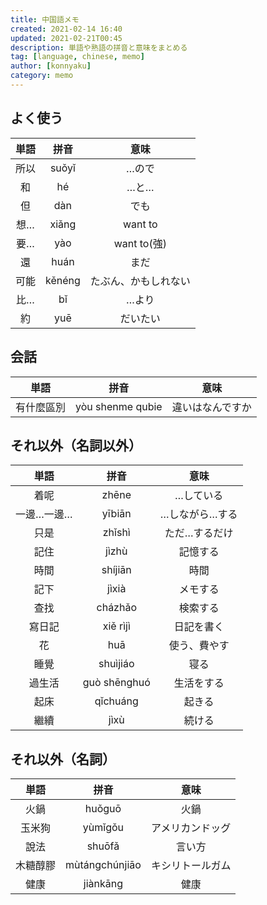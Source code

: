 ```yaml
---
title: 中国語メモ
created: 2021-02-14 16:40
updated: 2021-02-21T00:45
description: 単語や熟語の拼音と意味をまとめる
tag: [language, chinese, memo]
author: [konnyaku]
category: memo
---
```


## よく使う
|単語|拼音|意味|
|:---:|:---:|:---:|
|所以|suǒyǐ|…ので|
|和|hé|…と…|
|但|dàn|でも|
|想…|xiǎng|want to|
|要…|yào|want to(強)|
|還|huán|まだ|
|可能|kěnéng|たぶん、かもしれない|
|比…|bǐ|…より|
|約|yuē|だいたい|

## 会話
|単語|拼音|意味|
|:---:|:---:|:---:|
|有什麼區別|yòu shenme qubie|違いはなんですか|

## それ以外（名詞以外）

|単語|拼音|意味|
|:---:|:---:|:---:|
|着呢|zhēne|…している|
|一邊…一邊…|yībiān|…しながら…する|
|只是|zhǐshì|ただ…するだけ|
|記住|jìzhù|記憶する|
|時間|shíjiān|時間|
|記下|jìxià|メモする|
|查找|cházhǎo|検索する|
|寫日記|xiě rìjì|日記を書く
|花|huā|使う、費やす|
|睡覺|shuìjiáo|寝る|
|過生活|guò shēnghuó|生活をする|
|起床|qǐchuáng|起きる|
|繼續|jìxù|続ける|

## それ以外（名詞）
|単語|拼音|意味|
|:---:|:---:|:---:|
|火鍋|huǒguō|火鍋|
|玉米狗|yùmǐgǒu|アメリカンドッグ|
|說法|shuōfǎ|言い方|
|木糖醇膠|mùtángchúnjiāo|キシリトールガム|
|健康|jiànkāng|健康|
